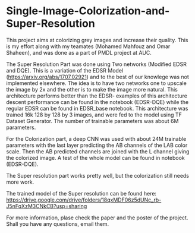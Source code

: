# Single-Image-Colorization-and-Super-Resolution

This project aims at colorizing grey images and increase their quality. This is my effort along with my teamates (Mohamed Mahfouz and Omar Shaheen), and was done as a part of PMDL project at AUC.

The Super Resolution Part was done using Two networks (Modified EDSR and DQE). This is a variation of the EDSR Model (https://arxiv.org/abs/1707.02921) and to the best of our knowlege was not implemented elsewhere. 
The idea is to have two networks one to upscale the image by 2x and the other is to make the image more natural. This architecture performs better than the EDSR- examples of this architecture 
descent performance can be found in the notebook (EDSR-DQE) while the regular EDSR can be found in EDSR_base notebook. This architecture was trained 16k 128 by 128 by 3 images, and were
fed to the model using TF Dataset Generator. The number of trainable parameters was about 6M parameters.

For the Colorization part, a deep CNN was used with about 24M trainable parameters with the last layer predicting the AB channels of the LAB color scale. Then the AB predicted channels
are joined with the L channel giving the colorized image. A test of the whole model can be found in notebook (EDSR-DQE). 

The Super resolution part works pretty well, but the colorization still needs more work. 

The trained model of the Super resolution can be found here: https://drive.google.com/drive/folders/18qxMDF06z5dUNc_rb-J5nFqXzM3CNkCB?usp=sharing

For more information, plase check the paper and the poster of the project. Shall you have any questions, email them.
